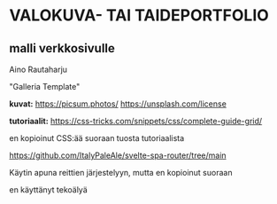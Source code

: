 # VALOKUVA- TAI TAIDEPORTFOLIO

## malli verkkosivulle

Aino Rautaharju

"Galleria Template"

**kuvat:**
https://picsum.photos/
https://unsplash.com/license

**tutoriaalit:**
https://css-tricks.com/snippets/css/complete-guide-grid/

en kopioinut CSS:ää suoraan tuosta tutoriaalista

https://github.com/ItalyPaleAle/svelte-spa-router/tree/main

Käytin apuna reittien järjestelyyn, mutta en kopioinut suoraan

en käyttänyt tekoälyä
